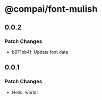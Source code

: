 # @compai/font-mulish

## 0.0.2

### Patch Changes

- b971bb4f: Update font data

## 0.0.1

### Patch Changes

- Hello, world!

